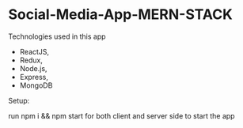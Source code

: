 # Social-Media-App-MERN-STACK

Technologies used in this app

- ReactJS,
- Redux,
- Node.js,
- Express,
- MongoDB

Setup:

run npm i && npm start for both client and server side to start the app
